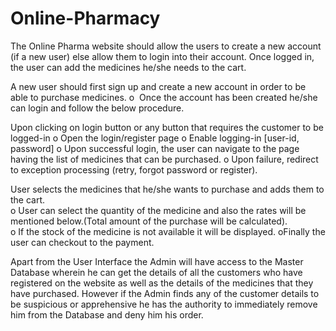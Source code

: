 # Online-Pharmacy


The Online Pharma website should allow the users to create a new account (if a new user) else allow them to login into their account. Once logged in, the user can add the medicines he/she needs to the cart. 
 
A new user should first sign up and create a new account in order to be able to purchase medicines. 
 o ​ ​Once the account has been created he/she can login and follow the below procedure.
      
U​pon clicking on login button or any button that requires the customer to be logged-in 
o​    ​Open the login/register page 
o​    ​Enable logging-in [user-id, password] 
o​    ​Upon successful login, the user can navigate to the page having the list of medicines that can be purchased. 
o​    ​Upon failure, redirect to exception processing (retry, forgot password or register).

User selects the medicines that he/she wants to purchase and adds them to the cart.   
​o​ User can select the quantity of the medicine and also the rates will be mentioned below.(Total amount of the purchase will be calculated).  
o​ If the stock of the medicine is not available it will be displayed. 
o​ Finally the user can checkout to the payment.  

Apart from the User Interface the Admin will have access to the Master Database wherein he can get the details of all the customers who have registered on the website as well as the details of the medicines that they have purchased. However if the Admin finds any of the customer details to be suspicious or apprehensive he has the authority to immediately remove him from the Database and deny him his order. 

